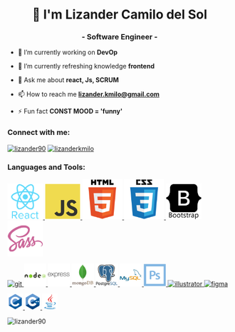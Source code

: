 <h1 align="center">👋 I'm Lizander Camilo del Sol</h1>
<h3 align="center">- Software Engineer -</h3>

- 🔭 I’m currently working on **DevOp**

- 🌱 I’m currently refreshing knowledge **frontend**

- 💬 Ask me about **react, Js, SCRUM**

- 📫 How to reach me **lizander.kmilo@gmail.com**

- ⚡ Fun fact **CONST MOOD = 'funny'**

<h3 align="left">Connect with me:</h3>
<p align="left">
<a href="https://linkedin.com/in/lizander90" target="blank"><img align="center" src="https://raw.githubusercontent.com/rahuldkjain/github-profile-readme-generator/master/src/images/icons/Social/linked-in-alt.svg" alt="lizander90" height="30" width="40" /></a>
<a href="https://www.leetcode.com/lizanderkmilo" target="blank"><img align="center" src="https://raw.githubusercontent.com/rahuldkjain/github-profile-readme-generator/master/src/images/icons/Social/leet-code.svg" alt="lizanderkmilo" height="30" width="40" /></a>
</p>

<h3 align="left">Languages and Tools:</h3>
<p align="left">

<a href="https://reactjs.org/" target="_blank" rel="noreferrer" margin-right="20"> <img src="https://raw.githubusercontent.com/devicons/devicon/master/icons/react/react-original-wordmark.svg" alt="react" width="80" height="80"/>    </a> <a href="https://developer.mozilla.org/en-US/docs/Web/JavaScript" target="_blank" rel="noreferrer" margin-right="20"> <img src="https://raw.githubusercontent.com/devicons/devicon/master/icons/javascript/javascript-original.svg" alt="javascript" width="80" height="80"/>    </a> <a href="https://www.w3.org/html/" target="_blank" rel="noreferrer" margin-right="20"> <img src="https://raw.githubusercontent.com/devicons/devicon/master/icons/html5/html5-original-wordmark.svg" alt="html5" width="90" height="90"/>    </a> <a href="https://www.w3schools.com/css/" target="_blank" rel="noreferrer" margin-right="20"> <img src="https://raw.githubusercontent.com/devicons/devicon/master/icons/css3/css3-original-wordmark.svg" alt="css3" width="90" height="90"/>    </a> <a href="https://getbootstrap.com" target="_blank" rel="noreferrer" margin-right="20"> <img src="https://raw.githubusercontent.com/devicons/devicon/master/icons/bootstrap/bootstrap-plain-wordmark.svg" alt="bootstrap" width="80" height="80"/>    </a> <a href="https://sass-lang.com" target="_blank" rel="noreferrer" margin-right="20"> <img src="https://raw.githubusercontent.com/devicons/devicon/master/icons/sass/sass-original.svg" alt="sass" width="80" height="80"/>    </a>
<br>

<a href="https://git-scm.com/" target="_blank" rel="noreferrer"> <img src="https://www.vectorlogo.zone/logos/git-scm/git-scm-icon.svg" alt="git" width="50" height="50"/>    </a> <a href="https://nodejs.org" target="_blank" rel="noreferrer"> <img src="https://raw.githubusercontent.com/devicons/devicon/master/icons/nodejs/nodejs-original-wordmark.svg" alt="nodejs" width="50" height="50"/>    </a> <a href="https://expressjs.com" target="_blank" rel="noreferrer"> <img src="https://raw.githubusercontent.com/devicons/devicon/master/icons/express/express-original-wordmark.svg" alt="express" width="50" height="50"/>    </a> <a href="https://www.mongodb.com/" target="_blank" rel="noreferrer"> <img src="https://raw.githubusercontent.com/devicons/devicon/master/icons/mongodb/mongodb-original-wordmark.svg" alt="mongodb" width="50" height="50"/>    </a> <a href="https://www.postgresql.org" target="_blank" rel="noreferrer"> <img src="https://raw.githubusercontent.com/devicons/devicon/master/icons/postgresql/postgresql-original-wordmark.svg" alt="postgresql" width="50" height="50"/>    </a> <a href="https://www.mysql.com/" target="_blank" rel="noreferrer"> <img src="https://raw.githubusercontent.com/devicons/devicon/master/icons/mysql/mysql-original-wordmark.svg" alt="mysql" width="50" height="50"/>    </a> <a href="https://www.photoshop.com/en" target="_blank" rel="noreferrer"> <img src="https://raw.githubusercontent.com/devicons/devicon/master/icons/photoshop/photoshop-line.svg" alt="photoshop" width="50" height="50"/>    </a> <a href="https://www.adobe.com/in/products/illustrator.html" target="_blank" rel="noreferrer"> <img src="https://www.vectorlogo.zone/logos/adobe_illustrator/adobe_illustrator-icon.svg" alt="illustrator" width="50" height="50"/>    </a> <a href="https://www.figma.com/" target="_blank" rel="noreferrer"> <img src="https://www.vectorlogo.zone/logos/figma/figma-icon.svg" alt="figma" width="50" height="50"/>    </a>
<br>

<a href="https://www.cprogramming.com/" target="_blank" rel="noreferrer"> <img src="https://raw.githubusercontent.com/devicons/devicon/master/icons/c/c-original.svg" alt="c" width="35" height="35"/>   </a> <a href="https://www.w3schools.com/cpp/" target="_blank" rel="noreferrer"> <img src="https://raw.githubusercontent.com/devicons/devicon/master/icons/cplusplus/cplusplus-original.svg" alt="cplusplus" width="35" height="35"/>   </a> <a href="https://www.java.com" target="_blank" rel="noreferrer"> <img src="https://raw.githubusercontent.com/devicons/devicon/master/icons/java/java-original.svg" alt="java" width="35" height="35"/>   </a>

</p>

<p><img align="center" src="https://github-readme-streak-stats.herokuapp.com/?user=lizander90&" alt="lizander90" /></p>
